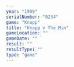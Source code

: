 ```yaml
---
year: "1999"
serialNumber: "0234" 
game: "Knapp"
title: "Knapp v The Min"
gameLocation: ""
gameDate: ""
result: ""
resultType: ""
type: "game"
---
```


